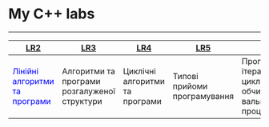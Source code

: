 # My C++ labs

---

| [LR2](https://github.com/KoTuK777/LR/tree/master/LR2) | [LR3](https://github.com/KoTuK777/LR/tree/master/LR3)| [LR4](https://github.com/KoTuK777/LR/tree/master/LR4) | [LR5](https://github.com/KoTuK777/LR/tree/master/LR5) | [LR6](https://github.com/KoTuK777/LR/tree/master/LR6) | [LR7](https://github.com/KoTuK777/LR/tree/master/LR7) | [LR8](https://github.com/KoTuK777/LR/tree/master/LR8) | [help](https://github.com/KoTuK777/LR/tree/master/help) |
|---|---|---|---|---|---|---|---|
| <span style="color:blue">Лінійні алгоритми та програми</span> | Алгоритми та програми розгалуженої структури | Циклічні алгоритми та програми | Типові прийоми програмування | Програмування ітераційних циклічних обчислю-вальних процесів | Одновимірні масиви | Багатовимірні масиви | Методичка та конспекти | Матеріали для виконання лабораторних робіт |
